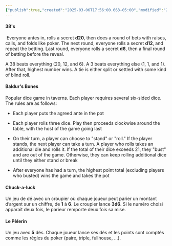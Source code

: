 ```yaml
---
{"publish":true,"created":"2025-03-06T17:56:00.663-05:00","modified":"2025-02-24T17:17:55.000-05:00","cssclasses":""}
---
```




#### 38's

 Everyone antes in, rolls a secret **d20**, then does a round of bets with raises, calls, and folds like poker. The next round, everyone rolls a secret **d12**, and repeat the betting. Last round, everyone rolls a secret **d6**, then a final round of betting before the reveal.  

A 38 beats everything (20, 12, and 6). A 3 beats everything else (1, 1, and 1). After that, highest number wins. A tie is either split or settled with some kind of blind roll.

#### Baldur's Bones

Popular dice game in taverns. Each player requires several six-sided dice. The rules are as follows:

- Each player puts the agreed ante in the pot

- Each player rolls three dice. Play then proceeds clockwise around the table, with the host of the game going last

- On their turn, a player can choose to "stand" or "roll." If the player stands, the next player can take a turn. A player who rolls takes an additional die and rolls it. If the total of their dice exceeds 21, they "bust" and are out of the game. Otherwise, they can keep rolling additional dice until they either stand or break

- After everyone has had a turn, the highest point total (excluding players who busted) wins the game and takes the pot

#### Chuck-a-luck

Un jeu de dé avec un croupier où chaque joueur peut parier un montant d’argent sur un chiffre, de **1** à **6**. Le croupier lance **3d6**. Si le numéro choisi apparaît deux fois, le parieur remporte deux fois sa mise.

#### Le Pèlerin

Un jeu avec **5** dés. Chaque joueur lance ses dés et les points sont comptés comme les règles du poker (paire, triple, fullhouse, ...).


